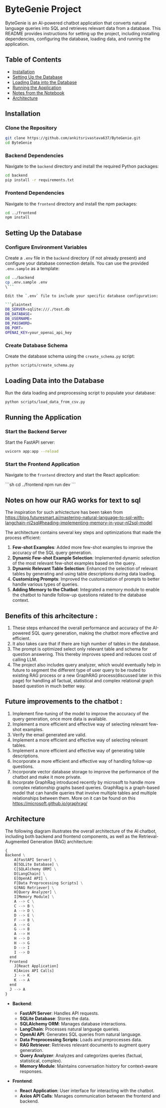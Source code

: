 # ByteGenie Project

ByteGenie is an AI-powered chatbot application that converts natural language queries into SQL and retrieves relevant data from a database. This README provides instructions for setting up the project, including installing dependencies, configuring the database, loading data, and running the application.

## Table of Contents
- [Installation](#installation)
- [Setting Up the Database](#setting-up-the-database)
- [Loading Data into the Database](#loading-data-into-the-database)
- [Running the Application](#running-the-application)
- [Notes from the Notebook](#notes-from-the-notebook)
- [Architecture](#architecture)

## Installation

### Clone the Repository

```sh
git clone https://github.com/ankitsrivastava637/ByteGenie.git
cd ByteGenie
```

### Backend Dependencies

Navigate to the `backend` directory and install the required Python packages:

```sh
cd backend
pip install -r requirements.txt
```

### Frontend Dependencies

Navigate to the `frontend` directory and install the npm packages:

```sh
cd ../frontend
npm install
```

## Setting Up the Database

### Configure Environment Variables

Create a `.env` file in the `backend` directory (if not already present) and configure your database connection details. You can use the provided `.env.sample` as a template:

```sh
cd ../backend
cp .env.sample .env
\```

Edit the `.env` file to include your specific database configuration:

```plaintext
DB_SERVER=sqlite:///./test.db
DB_DATABASE=
DB_USERNAME=
DB_PASSWORD=
DB_PORT=
OPENAI_KEY=your_openai_api_key
```

### Create Database Schema

Create the database schema using the `create_schema.py` script:

```sh
python scripts/create_schema.py
```

## Loading Data into the Database

Run the data loading and preprocessing script to populate your database:

```sh
python scripts/load_data_from_csv.py
```

## Running the Application

### Start the Backend Server

Start the FastAPI server:

```sh
uvicorn app:app --reload
```

### Start the Frontend Application

Navigate to the `frontend` directory and start the React application:

\```sh
cd ../frontend
npm run dev
\```

## Notes on how our RAG works for text to sql 

The inspiration for such arhictecture has been taken from https://blog.futuresmart.ai/mastering-natural-language-to-sql-with-langchain-nl2sql#heading-implementing-memory-in-your-nl2sql-model

The architecture contains several key steps and optimizations that made the process efficient:

1. **Few-shot Examples**: Added more few-shot examples to improve the accuracy of the SQL query generation.
2. **Dynamic Few-shot Example Selection**: Implemented dynamic selection of the most relevant few-shot examples based on the query.
3. **Dynamic Relevant Table Selection**: Enhanced the selection of relevant tables by generating and using table descriptions during data loading.
4. **Customizing Prompts**: Improved the customization of prompts to better handle various types of queries.
5. **Adding Memory to the Chatbot**: Integrated a memory module to enable the chatbot to handle follow-up questions related to the database context.


## Benefits of this arhcitecture :

1. These steps enhanced the overall performance and accuracy of the AI-powered SQL query generation, making the chatbot more effective and efficient. 
2. It also takes care that if there are high number of tables in the database. 
3. The prompt is optimized select only relevant table and schema for question answering. This thereby improves speed and reduces cost of calling LLM.
4. The project also includes query analyzer, which would eventually help in future to segment the different type of user query to be routed to existing RAG process or a new GraphRAG process(discussed later in this page) for handling all factual, statistical and complex relational graph based question in much better way.
   
## Future improvements to the chatbot :

1. Implement fine-tuning of the model to improve the accuracy of the query generation, once more data is available.
2. Implement a more efficient and effective way of selecting relevant few-shot examples.
3. Verify the email generated are valid.
4. Implement a more efficient and effective way of selecting relevant tables.
5. Implement a more efficient and effective way of generating table descriptions.
6. Incorporate a more efficient and effective way of handling follow-up questions.
7. Incorporate vector database storage to improve the performance of the chatbot and make it more private.
8. Incorprate GraphRag introduced recently by microsoft to handle more complex relationship graphs based queries. GraphRag is a graph-based model that can handle queries that involve multiple tables and multiple relationships between them. More on it can be found on this https://microsoft.github.io/graphrag/

## Architecture

The following diagram illustrates the overall architecture of the AI chatbot, including both backend and frontend components, as well as the Retrieval-Augmented Generation (RAG) architecture:

```python 
{
Backend \
    A[FastAPI Server] \
    B[SQLite Database] \
    C[SQLAlchemy ORM] \
    D[LangChain] \
    E[OpenAI API] \
    F[Data Preprocessing Scripts] \
    G[RAG Retriever] \
    H[Query Analyzer] \
    I[Memory Module] \
    A --> C \
    C --> B \
    A --> D \
    D --> E \
    F --> B \
    A --> G
    G --> B
    A --> H
    H --> D
    H --> G
    D --> I
    I --> D
  end
  Frontend
    J[React Application]
    K[Axios API Calls]
    J --> K
    K --> A
  end
  J --> A
}
```

- **Backend**:
  - **FastAPI Server**: Handles API requests.
  - **SQLite Database**: Stores the data.
  - **SQLAlchemy ORM**: Manages database interactions.
  - **LangChain**: Processes natural language queries.
  - **OpenAI API**: Generates SQL queries from natural language.
  - **Data Preprocessing Scripts**: Loads and preprocesses data.
  - **RAG Retriever**: Retrieves relevant documents to augment query generation.
  - **Query Analyzer**: Analyzes and categorizes queries (factual, statistical, complex).
  - **Memory Module**: Maintains conversation history for context-aware responses.

- **Frontend**:
  - **React Application**: User interface for interacting with the chatbot.
  - **Axios API Calls**: Manages communication between the frontend and backend.

